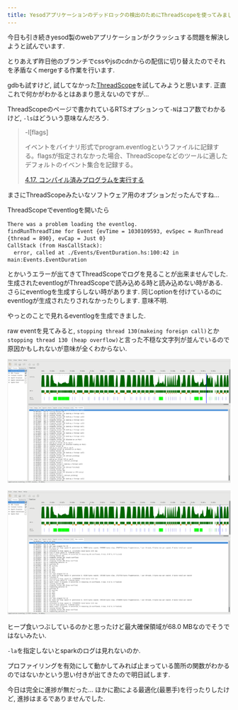 ```yaml
---
title: Yesodアプリケーションのデッドロックの検出のためにThreadScopeを使ってみましたが手掛かりにはなりませんでした
---
```


今日も引き続きyesod製のwebアプリケーションがクラッシュする問題を解決しようと試んでいます.

とりあえず昨日他のブランチでcssやjsのcdnからの配信に切り替えたのでそれを矛盾なくmergeする作業を行います.

gdbも試すけど,
試してなかった[ThreadScope](https://wiki.haskell.org/ThreadScope)を試してみようと思います.
正直これで何かがわかるとはあまり思えないのですが…

ThreadScopeのページで書かれているRTSオプションって`-N`はコア数でわかるけど,
`-ls`はどういう意味なんだろう.

>  -l[flags]
>
> イベントをバイナリ形式でprogram.eventlogというファイルに記録する。flagsが指定されなかった場合、ThreadScopeなどのツールに適したデフォルトのイベント集合を記録する。
>
> [4.17. コンパイル済みプログラムを実行する](http://www.kotha.net/ghcguide_ja/latest/runtime-control.html)

まさにThreadScopeみたいなソフトウェア用のオプションだったんですね…

ThreadScopeでeventlogを開いたら

~~~
There was a problem loading the eventlog.
findRunThreadTime for Event {evTime = 1030109593, evSpec = RunThread {thread = 890}, evCap = Just 0}
CallStack (from HasCallStack):
  error, called at ./Events/EventDuration.hs:100:42 in main:Events.EventDuration
~~~

とかいうエラーが出てきてThreadScopeでログを見ることが出来ませんでした.
生成されたeventlogがThreadScopeで読み込める時と読み込めない時がある.
さらにeventlogを生成すらしない時があります.
同じoptionを付けているのにeventlogが生成されたりされなかったりします.
意味不明.

やっとのことで見れるeventlogを生成できました.

raw eventを見てみると,
`stopping thread 130(makeing foreign call)`とか`stopping thread 130 (heap overflow)`と言った不穏な文字列が並んでいるので原因かもしれないが意味が全くわからない.

![thread-scope-1](/asset/2017-09-19-thread-scope-1.png)

![thread-scope-2](/asset/2017-09-19-thread-scope-2.png)

ヒープ食いつぶしているのかと思ったけど最大確保領域が68.0 MBなのでそうではないみたい.

`-la`を指定しないとsparkのログは見れないのか.

プロファイリングを有効にして動かしてみれば止まっている箇所の関数がわかるのではないかという思い付きが出てきたので明日試します.

今日は完全に進捗が無だった…
ほかに勘による最適化(最悪手)を行ったりしたけど,
進捗はまるでありませんでした.
